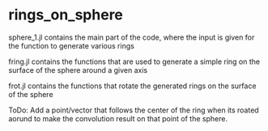 # rings_on_sphere
sphere_1.jl contains the main part of the code, where the input is given for the function to generate various rings

fring.jl contains the functions that are used to generate a simple ring on the surface of the sphere around a given axis

frot.jl contains the functions that rotate the generated rings on the surface of the sphere


ToDo: Add a point/vector that follows the center of the ring when its roated aorund to make the convolution result on that point of the sphere.
